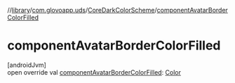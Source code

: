 //[library](../../../index.md)/[com.glovoapp.uds](../index.md)/[CoreDarkColorScheme](index.md)/[componentAvatarBorderColorFilled](component-avatar-border-color-filled.md)

# componentAvatarBorderColorFilled

[androidJvm]\
open override val [componentAvatarBorderColorFilled](component-avatar-border-color-filled.md): [Color](https://developer.android.com/reference/kotlin/androidx/compose/ui/graphics/Color.html)
